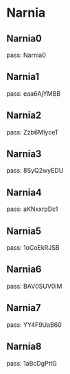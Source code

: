# Narnia

## Narnia0

pass: Narnia0

## Narnia1

pass: eaa6AjYMBB

## Narnia2

pass: Zzb6MIyceT

## Narnia3

pass: 8SyQ2wyEDU

## Narnia4

pass: aKNxxrpDc1

## Narnia5

pass: 1oCoEkRJSB

## Narnia6

pass: BAV0SUV0iM

## Narnia7

pass: YY4F9UaB60

## Narnia8

pass: 1aBcDgPttG
